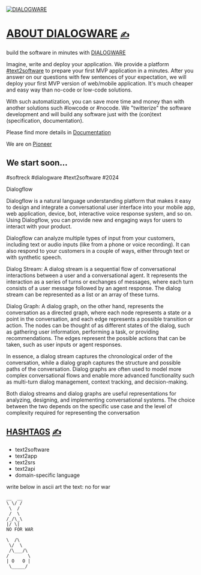 
[![DIALOGWARE](http://logo.dialogware.com/dialogware-2lines.png)](http://www.dialogware.com/)


# [ABOUT DIALOGWARE](https://github.com/dialogware/www/blob/main/DOCS/ABOUT.md) [<span style='font-size:20px;'>&#x270D;</span>](https://github.com/dialogware/www/edit/main/DOCS/ABOUT.md)

build the software in minutes with [DIALOGWARE](http://www.dialogware.com/) 

Imagine, write and deploy your application.
We provide a platform [#text2software](https://www.text2software.com/)
to prepare your first MVP application in a minutes.
After you answer on our questions with few sentences of your expectation, we will deploy your first MVP version of web/mobile application.
It's much cheaper and easy way than no-code or low-code solutions.

With such automatization, you can save more time and money than with another solutions such #lowcode or #nocode.
We "twitterize" the software development and will build any software just with the (con)text (specification, documentation).

Please find more details in [Documentation](http://docs.dialogware.com/)

We are on [Pioneer](https://pioneer.app/join/dialogware.com)

## We start soon...

#softreck #dialogware #text2software #2024

Dialogflow

Dialogflow is a natural language understanding platform that makes it easy to design and integrate a conversational user interface into your mobile app, web application, device, bot, interactive voice response system, and so on. Using Dialogflow, you can provide new and engaging ways for users to interact with your product.

Dialogflow can analyze multiple types of input from your customers, including text or audio inputs (like from a phone or voice recording). It can also respond to your customers in a couple of ways, either through text or with synthetic speech.


Dialog Stream:
A dialog stream is a sequential flow of conversational interactions between a user and a conversational agent. It represents the interaction as a series of turns or exchanges of messages, where each turn consists of a user message followed by an agent response. The dialog stream can be represented as a list or an array of these turns.

Dialog Graph:
A dialog graph, on the other hand, represents the conversation as a directed graph, where each node represents a state or a point in the conversation, and each edge represents a possible transition or action. The nodes can be thought of as different states of the dialog, such as gathering user information, performing a task, or providing recommendations. The edges represent the possible actions that can be taken, such as user inputs or agent responses.

In essence, a dialog stream captures the chronological order of the conversation, while a dialog graph captures the structure and possible paths of the conversation. Dialog graphs are often used to model more complex conversational flows and enable more advanced functionality such as multi-turn dialog management, context tracking, and decision-making.

Both dialog streams and dialog graphs are useful representations for analyzing, designing, and implementing conversational systems. The choice between the two depends on the specific use case and the level of complexity required for representing the conversation



## [HASHTAGS](https://github.com/dialogware/www/blob/main/DOCS/TAGS.md) [<span style='font-size:20px;'>&#x270D;</span>](https://github.com/dialogware/www/edit/main/DOCS/TAGS.md)

+ text2software
+ text2app
+ text2srs
+ text2api
+ domain-specific language


write below in ascii art the text: no for war

```
__  __ 
\ \/ /
 \  / 
 /  \ 
/_/\_\
|/ \|
NO FOR WAR
```     

```                                                                                              
\  /\
 \/  \
 /\___/\
/       \
| O   O |
 \_____/
```     
